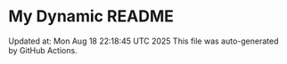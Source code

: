 # My Dynamic README
Updated at: Mon Aug 18 22:18:45 UTC 2025
This file was auto-generated by GitHub Actions.
